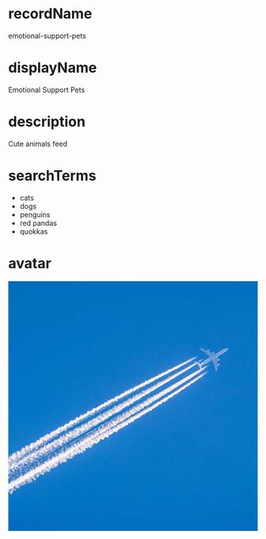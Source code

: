
# recordName

emotional-support-pets

# displayName

Emotional Support Pets

# description

Cute animals feed

# searchTerms

- cats
- dogs
- penguins
- red pandas
- quokkas

# avatar

![](avatar.png)
